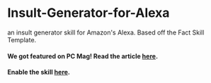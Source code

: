 # Insult-Generator-for-Alexa
an insult generator skill for Amazon's Alexa. Based off the Fact Skill Template. 
#### We got featured on PC Mag! Read the article [here](http://www.pcmag.com/article/352136/the-best-amazon-alexa-skills).
#### Enable the skill [here](https://www.amazon.com/Noor-Syed-Insult-Generator/dp/B06W5GWD3R/ref=sr_1_2?s=digital-skills&ie=UTF8&qid=1489520303&sr=1-2&keywords=insult).
